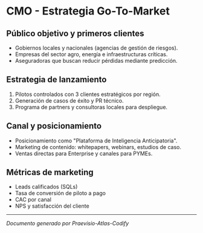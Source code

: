 # CMO - Estrategia Go-To-Market

## Público objetivo y primeros clientes
- Gobiernos locales y nacionales (agencias de gestión de riesgos).
- Empresas del sector agro, energía e infraestructuras críticas.
- Aseguradoras que buscan reducir pérdidas mediante predicción.

## Estrategia de lanzamiento
1. Pilotos controlados con 3 clientes estratégicos por región.
2. Generación de casos de éxito y PR técnico.
3. Programa de partners y consultoras locales para despliegue.

## Canal y posicionamiento
- Posicionamiento como "Plataforma de Inteligencia Anticipatoria".
- Marketing de contenido: whitepapers, webinars, estudios de caso.
- Ventas directas para Enterprise y canales para PYMEs.

## Métricas de marketing
- Leads calificados (SQLs)
- Tasa de conversión de piloto a pago
- CAC por canal
- NPS y satisfacción del cliente

---

*Documento generado por Praevisio-Atlas-Codify*